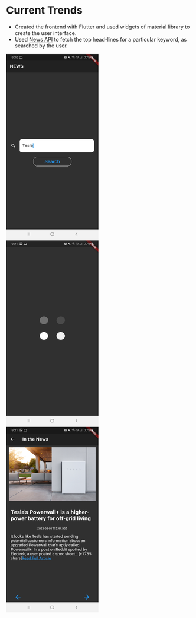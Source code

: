 # Current Trends

- Created the frontend with Flutter and used widgets of material library to create the user interface.
- Used <a href="https://newsapi.org/">News API</a> to fetch the top head-lines for a particular keyword, as searched by the user.

<img src="./images/front.jpg" height="500" width="250">&nbsp;&nbsp;&nbsp;&nbsp;&nbsp;&nbsp;&nbsp;&nbsp;&nbsp;&nbsp;<img src="./images/middle.jpg" height="500" width="250">&nbsp;&nbsp;&nbsp;&nbsp;&nbsp;&nbsp;&nbsp;&nbsp;&nbsp;&nbsp;<img src="./images/back.jpg" height="500" width="250">
